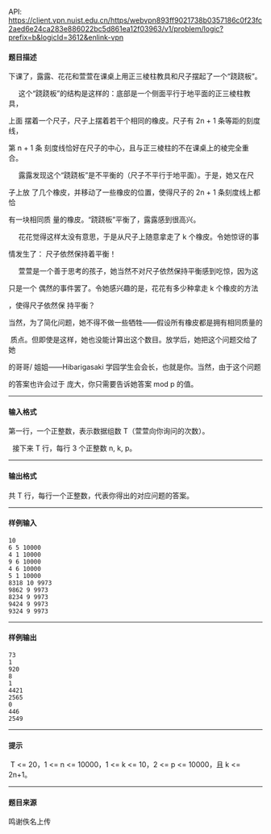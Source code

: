 API: https://client.vpn.nuist.edu.cn/https/webvpn893ff9021738b0357186c0f23fc2aed6e24ca283e886022bc5d861ea12f03963/v1/problem/logic?prefix=b&logicId=3612&enlink-vpn

#### 题目描述

下课了，露露、花花和萱萱在课桌上用正三棱柱教具和尺子摆起了一个“跷跷板”。

     这个“跷跷板”的结构是这样的：底部是一个侧面平行于地平面的正三棱柱教具，

上面 摆着一个尺子，尺子上摆着若干个相同的橡皮。尺子有 2n + 1 条等距的刻度线，

第 n + 1 条 刻度线恰好在尺子的中心，且与正三棱柱的不在课桌上的棱完全重合。

     露露发现这个“跷跷板”是不平衡的（尺子不平行于地平面）。于是，她又在尺

子上放 了几个橡皮，并移动了一些橡皮的位置，使得尺子的 2n + 1 条刻度线上都恰

有一块相同质 量的橡皮。“跷跷板”平衡了，露露感到很高兴。

     花花觉得这样太没有意思，于是从尺子上随意拿走了 k 个橡皮。令她惊讶的事

情发生了： 尺子依然保持着平衡！

     萱萱是一个善于思考的孩子，她当然不对尺子依然保持平衡感到吃惊，因为这

只是一个 偶然的事件罢了。令她感兴趣的是，花花有多少种拿走 k 个橡皮的方法

，使得尺子依然保 持平衡？

当然，为了简化问题，她不得不做一些牺牲——假设所有橡皮都是拥有相同质量的

 质点。但即使是这样，她也没能计算出这个数目。放学后，她把这个问题交给了她

的哥哥/ 姐姐——Hibarigasaki 学园学生会会长，也就是你。当然，由于这个问题

的答案也许会过于 庞大，你只需要告诉她答案 mod p 的值。

---

#### 输入格式

第一行，一个正整数，表示数据组数 T（萱萱向你询问的次数）。   

  接下来 T 行，每行 3 个正整数 n, k, p。 

---

#### 输出格式

共 T 行，每行一个正整数，代表你得出的对应问题的答案。 

---

#### 样例输入
```
10 
6 5 10000 
4 1 10000 
9 6 10000 
4 6 10000 
5 1 10000 
8318 10 9973 
9862 9 9973 
8234 9 9973 
9424 9 9973 
9324 9 9973  
```

---

#### 样例输出
```
73
1
920
8
1
4421
2565
0
446
2549
```

---

#### 提示

 T <= 20，1 <= n <= 10000，1 <= k <= 10，2 <= p <= 10000，且 k <= 2n+1。 

---

#### 题目来源

鸣谢佚名上传